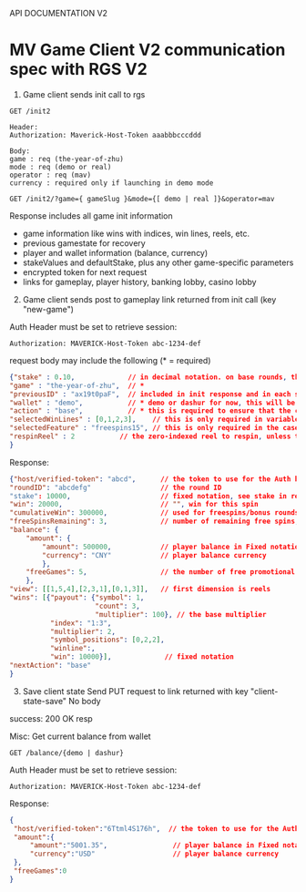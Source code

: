 API DOCUMENTATION V2

MV Game Client V2 communication spec with RGS V2
================================================

1. Game client sends init call to rgs

```http request
GET /init2

Header:
Authorization: Maverick-Host-Token aaabbbcccddd

Body:
game : req (the-year-of-zhu)
mode : req (demo or real)
operator : req (mav)
currency : required only if launching in demo mode
```


```http request
GET /init2/?game={ gameSlug }&mode={[ demo | real ]}&operator=mav
```

Response includes all game init information
- game information like wins with indices, win lines, reels, etc.
- previous gamestate for recovery
- player and wallet information (balance, currency)
- stakeValues and defaultStake, plus any other game-specific parameters
- encrypted token for next request
- links for gameplay, player history, banking lobby, casino lobby


2. Game client sends post to gameplay link returned from init call (key "new-game")

Auth Header must be set to retrieve session:
```shell script
Authorization: MAVERICK-Host-Token abc-1234-def
```


request body may include the following (* = required)
```json
{"stake" : 0.10, 	         // in decimal notation. on base rounds, the stake must be one of the values returned in the init call stake_values, or else the call will be rejected. in bonus rounds the stake is most often inferred from the triggering round. currency is inferred from the player's wallet currency
"game" : "the-year-of-zhu",	 // *
"previousID" : "ax19t0paF",  // included in init response and in each subsequent play response
"wallet" : "demo",           // * demo or dashur for now, this will be returned in the init response
"action" : "base", 		     // * this is required to ensure that the client and rgs are in sync. this will be validated against the available options, of which there is most often only one. this should be taken from the "nextAction" field of the last GamestateResponse returned (either in init or play)
"selectedWinLines" : [0,1,2,3],    // this is only required in variable line games like Seasons, otherwise it may be omitted
"selectedFeature" : "freespins15", // this is only required in the case the previous action required player input to select one of several features, otherwise it may be omitted
"respinReel" : 2  		   // the zero-indexed reel to respin, unless the action is "respin", this should be omitted
}

```
Response:
```json
{"host/verified-token": "abcd",	     // the token to use for the Auth header in the next rgs call made
"roundID": "abcdefg"                 // the round ID
"stake": 10000,			             // fixed notation, see stake in request for details
"win": 20000,                        // "", win for this spin
"cumulativeWin": 300000,             // used for freespins/bonus rounds, total win amount since bonus started
"freeSpinsRemaining": 3,	         // number of remaining free spins, omitted if not in free spins
"balance": {
	"amount": {
		"amount": 500000,            // player balance in Fixed notation
		"currency": "CNY"            // player balance currency
		},
	"freeGames": 5,		             // the number of free promotional games remaining in player's account
	},
"view": [[1,5,4],[2,3,1],[0,1,3]],   // first dimension is reels
"wins": [{"payout": {"symbol": 1,
                     "count": 3,
                     "multiplier": 100}, // the base multiplier
          "index": "1:3",
          "multiplier": 2,
          "symbol_positions": [0,2,2],
          "winline":,
          "win": 10000}],	          // fixed notation
"nextAction": "base"
}
```


3. Save client state
Send PUT request to link returned with key "client-state-save"
No body

success: 200 OK resp




Misc:
Get current balance from wallet
```http request
GET /balance/{demo | dashur}
```

Auth Header must be set to retrieve session:
```shell script
Authorization: MAVERICK-Host-Token abc-1234-def
```
Response:
```json
{
 "host/verified-token":"6Ttml4S176h",  // the token to use for the Auth header in the next rgs call made
 "amount":{
     "amount":"5001.35",                // player balance in Fixed notation
     "currency":"USD"                   // player balance currency
 },
 "freeGames":0
}
```

